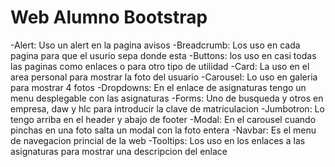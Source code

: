 # Web Alumno Bootstrap
-Alert: Uso un alert en la pagina avisos
-Breadcrumb: Los uso en cada pagina para que el usurio sepa donde esta
-Buttons: los uso en casi todas las paginas como enlaces o para otro tipo de utilidad
-Card: La uso en el area personal para mostrar la foto del usuario
-Carousel: Lo uso en galeria para mostrar 4 fotos
-Dropdowns: En el enlace de asignaturas tengo un menu desplegable con las asignaturas
-Forms: Uno de busqueda y otros en empresa, daw y hlc para introducir la clave de matriculacion
-Jumbotron: Lo tengo arriba en el header y abajo de footer
-Modal: En el carousel cuando pinchas en una foto salta un modal con la foto entera
-Navbar: Es el menu de navegacion princial de la web
-Tooltips: Los uso en los enlaces a las asignaturas para mostrar una descripcion del enlace
